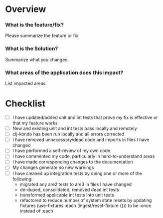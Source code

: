 # Overview

### What is the feature/fix?

Please summarize the feature or fix.

### What is the Solution?

Summarize what you changed.

### What areas of the application does this impact?

List impacted areas.

# Checklist

- [ ] I have updated/added unit and int tests that prove my fix is effective or that my feature works
- [ ] New and existing unit and int tests pass locally and remotely
- [ ] clj-kondo has been run locally and all errors corrected
- [ ] I have removed unnecessary/dead code and imports in files I have changed
- [ ] I have performed a self-review of my own code
- [ ] I have commented my code, particularly in hard-to-understand areas
- [ ] I have made corresponding changes to the documentation
- [ ] My changes generate no new warnings
- [ ] I have cleaned up integration tests by doing one or more of the following:
  - migrated any are2 tests to are3 in files I have changed
  - de-duped, consolidated, removed dead int tests
  - transformed applicable int tests into unit tests
  - refactored to reduce number of system state resets by updating fixtures (use-fixtures :each (ingest/reset-fixture {})) to be :once instead of :each
